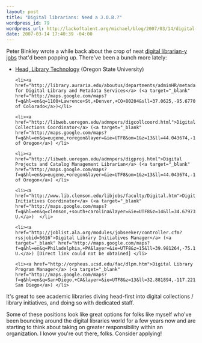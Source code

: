 ```yaml
--- 
layout: post
title: "Digital librarians: Need a J.O.B.?"
wordpress_id: 79
wordpress_url: http://lackoftalent.org/michael/blog/2007/03/14/digital-librarians-need-a-job/
date: 2007-03-14 17:40:39 -04:00
---
```

Peter Binkley wrote a while back about the crop of neat <a href="http://www.wallandbinkley.com/quaedam/?p=102">digital librarian-y jobs</a> that'd been popping up.  There've been a bunch more lately:

<ul>
        <li><a href="http://jobs.oregonstate.edu/applicants/Central?quickFind=50390">Head, Library Technology</a> (Oregon State University)</li>

	<li><a href="http://library.auraria.edu/aboutus/departments/adminHR/metadata0307.doc">Coordinator for Digital Library and Metadata Services</a> (<a target="_blank" href="http://maps.google.com/maps?f=q&hl=en&q=1100+Lawrence+St,+Denver,+CO+80204&sll=37.0625,-95.677068&sspn=47.972233,89.648437&layer=&ie=UTF8&om=1&z=15&ll=39.743197,-105.005393&spn=0.022901,0.053558">University of Colorado</a>)</li>

	<li><a href="http://libweb.uoregon.edu/admnpers/digcollcoord.html">Digital Collections Coordinator</a> (<a target="_blank" href="http://maps.google.com/maps?f=q&hl=en&q=eugene,+oregon&layer=&ie=UTF8&om=1&z=13&ll=44.043674,-123.072624&spn=0.085634,0.214233">U. of Oregon</a>) </li>

	<li><a href="http://libweb.uoregon.edu/admnpers/digproj.html">Digital Projects and Catalog Management Librarian</a> (<a target="_blank" href="http://maps.google.com/maps?f=q&hl=en&q=eugene,+oregon&layer=&ie=UTF8&om=1&z=13&ll=44.043674,-123.072624&spn=0.085634,0.214233">U. of Oregon</a>) </li>

	<li><a href="http://www.lib.clemson.edu/libjobs/faculty/Digital.htm">Digital Initiatives Coordinator</a> (<a target="_blank" href="http://maps.google.com/maps?f=q&hl=en&q=clemson,+south+carolina&layer=&ie=UTF8&z=14&ll=34.679735,-82.837429&spn=0.048984,0.107117&om=1">Clemson U.</a>)  </li>

	<li><a href="http://joblist.ala.org/modules/jobseeker/controller.cfm?rssjobid=5616">Digital Library Initiatives Manager</a> (<a target="_blank" href="http://maps.google.com/maps?f=q&hl=en&q=Philadelphia,+PA&layer=&ie=UTF8&z=15&ll=39.981264,-75.154467&spn=0.022822,0.053558&om=1">Temple U.</a>) [Direct link could not be obtained] </li>

	<li><a href="http://orpheus.ucsd.edu/fac/dlpm.htm">Digital Library Program Manager</a> (<a target="_blank" href="http://maps.google.com/maps?f=q&hl=en&q=San+Diego,+CA&layer=&ie=UTF8&z=13&ll=32.881894,-117.221546&spn=0.100047,0.214233&om=1&iwloc=addr">UC-San Diego</a>) </li>

</ul>

It's great to see academic libraries diving head-first into digital collections / library initiatives, and doing so with dedicated staff.  

Some of these positions look like great options for folks like myself who've been bouncing around the digital libraries world for a few years now and are starting to think about taking on greater responsibility within an organization.  I know you're out there, folks.  Consider applying! 
